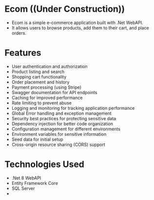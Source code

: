 # Ecom ((Under Construction))

- Ecom is a simple e-commerce application built with .Net WebAPI. 
- It allows users to browse products, add them to their cart, and place orders. 


# Features
- User authentication and authorization
- Product listing and search
- Shopping cart functionality
- Order placement and history
- Payment processing (using Stripe)
- Swagger documentation for API endpoints
- Caching for improved performance
- Rate limiting to prevent abuse
- Logging and monitoring for tracking application performance
- Global Error handling and exception management
- Security best practices for protecting sensitive data
- Dependency injection for better code organization
- Configuration management for different environments
- Environment variables for sensitive information
- Seed data for initial setup
- Cross-origin resource sharing (CORS) support

# Technologies Used
- .Net 8 WebAPI
- Entity Framework Core
- SQL Server
- 



